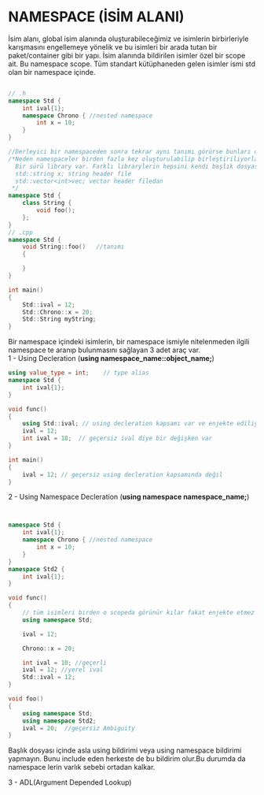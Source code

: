 # NAMESPACE (İSİM ALANI)
İsim alanı, global isim alanında oluşturabileceğimiz ve isimlerin birbirleriyle karışmasını engellemeye yönelik ve bu isimleri
bir arada tutan bir paket/container gibi bir yapı. İsim alanında bildirilen isimler özel bir scope ait. Bu namespace scope. Tüm standart kütüphaneden gelen isimler ismi std olan bir namespace içinde.
```cpp 

// .h
namespace Std {
    int ival{1};
    namespace Chrono { //nested namespace
        int x = 10;
    }
}

//Derleyici bir namespaceden sonra tekrar aynı tanımı görürse bunları otomatik birleştirir.
/*Neden namespaceler birden fazla kez oluşturulabilip birleştiriliyorlar?
  Bir sürü library var. Farklı librarylerin hepsini kendi başlık dosyası içinde aynı namespacelere koyuyor bunları.
  std::string x; string header file
  std::vector<int>vec; vector header filedan
 */
namespace Std {
    class String {
        void foo();
    };
}
// .cpp
namespace Std {
    void String::foo()   //tanımı
    {

    }
}

int main()
{
    Std::ival = 12;
    Std::Chrono::x = 20;
    Std::String myString;
}
```
Bir namespace içindeki isimlerin, bir namespace ismiyle nitelenmeden ilgili namespace te aranıp bulunmasını sağlayan 3 adet araç var.  
1 - Using Decleration (**using namespace_name::object_name;**) 
```cpp
using value_type = int;    // type alias
namespace Std {
    int ival{1};
}

void func()
{
    using Std::ival; // using decleration kapsamı var ve enjekte ediliyor
    ival = 12;
    int ival = 18;  // geçersiz ival diye bir değişken var
}

int main()
{
    ival = 12; // geçersiz using decleration kapsamında değil
}
```
2 - Using Namespace Decleration (**using namespace namespace_name;**) 
```cpp


namespace Std {
    int ival{1};
    namespace Chrono { //nested namespace
        int x = 10;
    }
}
namespace Std2 {
    int ival{1};
}

void func()
{
    // tüm isimleri birden o scopeda görünür kılar fakat enjekte etmez
    using namespace Std;

    ival = 12;

    Chrono::x = 20;

    int ival = 10; //geçerli
    ival = 12; //yerel ival
    Std::ival = 12;
}

void foo()
{
    using namespace Std;
    using namespace Std2;
    ival = 20;  //geçersiz Ambiguity
}
```
Başlık dosyası içinde asla using bildirimi veya using namespace bildirimi yapmayın.
Bunu include eden herkeste de bu bildirim olur.Bu durumda da namespace lerin varlık sebebi ortadan kalkar.

3 - ADL(Argument Depended Lookup)  

